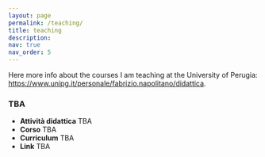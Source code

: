 ```yaml
---
layout: page
permalink: /teaching/
title: teaching
description: 
nav: true
nav_order: 5
---
```


Here more info about the courses I am teaching at the University of Perugia:
https://www.unipg.it/personale/fabrizio.napolitano/didattica.

### TBA
- **Attività didattica** TBA
- **Corso** TBA
- **Curriculum** TBA
- **Link** TBA




